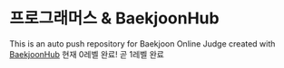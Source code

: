 # 프로그래머스 & BaekjoonHub
This is an auto push repository for Baekjoon Online Judge created with [BaekjoonHub](https://github.com/BaekjoonHub/BaekjoonHub)
현재 0레벨 완료!
곧 1레벨 완료
